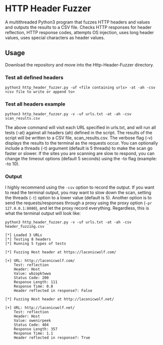 # HTTP Header Fuzzer
A multithreaded Python3 program that fuzzes HTTP headers and values and outputs the results to a CSV file. Checks HTTP responses for header reflection, HTTP response codes, attempts OS injection, uses long header values, uses special characters as header values. 
## Usage
Download the repository and move into the Http-Header-Fuzzer directory.
### Test all defined headers
```python3 http_header_fuzzer.py -uf <file containing urls> -at -ah -csv <csv file to write or append to>```

### Test all headers example
```python3 http_header_fuzzer.py -v -uf urls.txt -at -ah -csv scan_results.csv```

The above command will visit each URL specified in urls.txt, and will run all tests (-at) against all headers (ah) defined in the script. The results of the script will be written to a CSV file, scan_results.csv. The verbose flag (-v) displays the results to the terminal as the requests occur. You can optionally include a threads (-t) argument (default is 5 threads) to make the scan go faster or slower. If the sites you are scanning are slow to respond, you can change the timeout options (default 5 seconds) using the -to flag (example: -to 10).
### Output
I highly recommend using the ```-csv``` option to record the output. If you want to read the terminal output, you may want to slow down the scan, setting the threads (```-t```) option to a lower value (default is 5). Another option is to send the requests/responses through a proxy using the proxy option (```-pr 127.0.0.1:8080```), and let the proxy record everything. Regardless, this is what the terminal output will look like:
```
python3 http_header_fuzzer.py -v -uf urls.txt -at -ah -csv header_fuzzing.csv

[*] Loaded 3 URLs
[*] Testing 8 headers
[*] Running 5 types of tests

[*] Fuzzing Host header at https://laconicwolf.com/

[+] URL: http://laconicwolf.com/
    Test: reflection
    Header: Host
    Value: wbzopktwwa
    Status Code: 200
    Response Length: 111
    Response Time: 0.8
    Header reflected in response?: False

[*] Fuzzing Host header at http://laconicwolf.net/

[+] URL: http://laconicwolf.net/
    Test: reflection
    Header: Host
    Value: owenirpeek
    Status Code: 404
    Response Length: 357
    Response Time: 1.1
    Header reflected in response?: True
```
